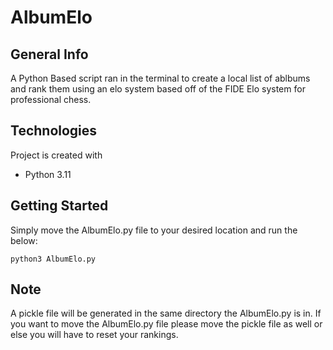 # AlbumElo
## General Info
A Python Based script ran in the terminal to create a local list of ablbums and rank them using an elo system based off of the FIDE Elo system for professional chess.
## Technologies
Project is created with
* Python 3.11
## Getting Started
Simply move the AlbumElo.py file to your desired location and run the below:
```
python3 AlbumElo.py
```
## Note
A pickle file will be generated in the same directory the AlbumElo.py is in. If you want to move the AlbumElo.py file please move the pickle file as well or else you will have to reset your rankings.
